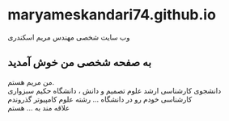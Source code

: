 # maryameskandari74.github.io
وب سایت شخصی مهندس مریم اسکندری
## به صفحه شخصی من خوش آمدید
<p>
من مریم هستم.
<br/>
دانشجوی کارشناسی ارشد علوم تصمیم و دانش ، دانشگاه حکیم سبزواری
<br/>
کارشناسی خودم رو در دانشگاه ... رشته علوم کامپیوتر گذروندم
<br/>
 علاقه مند به ... هستم
</p>
